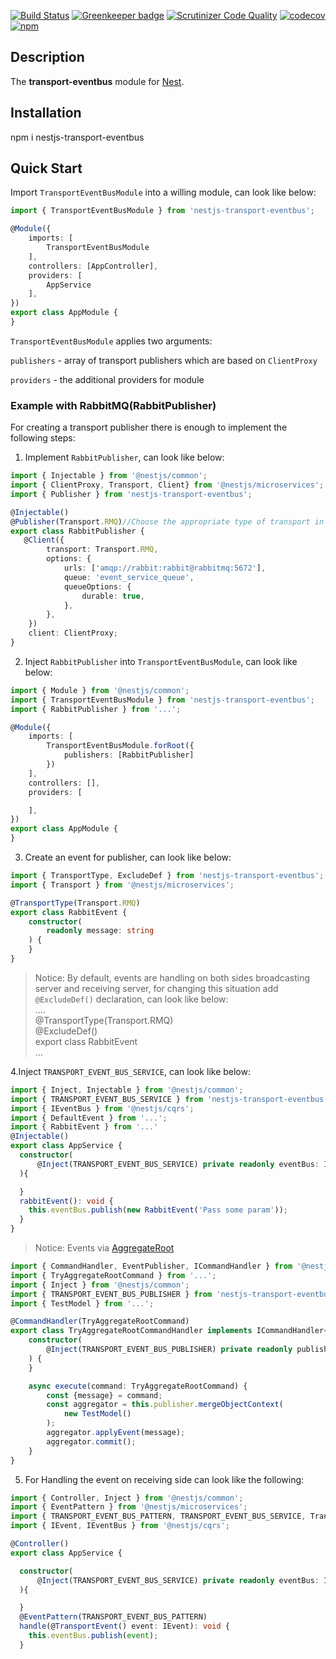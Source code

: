 [![Build Status](https://travis-ci.org/sergey-telpuk/nestjs-transport-eventbus.svg?branch=master)](https://travis-ci.org/sergey-telpuk/nestjs-transport-eventbus) 
[![Greenkeeper badge](https://badges.greenkeeper.io/sergey-telpuk/nestjs-transport-eventbus.svg)](https://greenkeeper.io/)
[![Scrutinizer Code Quality](https://scrutinizer-ci.com/g/sergey-telpuk/nestjs-transport-eventbus/badges/quality-score.png?b=master)](https://scrutinizer-ci.com/g/sergey-telpuk/nestjs-transport-eventbus/)
[![codecov](https://codecov.io/gh/sergey-telpuk/nestjs-transport-eventbus/branch/master/graph/badge.svg)](https://codecov.io/gh/sergey-telpuk/nestjs-transport-eventbus)
[![npm](https://img.shields.io/npm/dw/nestjs-transport-eventbus)](https://www.npmjs.com/package/nestjs-transport-eventbus)

## Description
The **transport-eventbus** module for [Nest](https://github.com/nestjs/nest).

## Installation
npm i nestjs-transport-eventbus

## Quick Start
Import `TransportEventBusModule` into a willing module, can look like below:
```typescript
import { TransportEventBusModule } from 'nestjs-transport-eventbus';

@Module({
    imports: [
        TransportEventBusModule
    ],
    controllers: [AppController],
    providers: [
        AppService
    ],
})
export class AppModule {
}
```
`TransportEventBusModule` applies two arguments:

`publishers` - array of transport publishers which are based on `ClientProxy`

`providers` - the additional providers for module

### Example with RabbitMQ(RabbitPublisher)
For creating a transport publisher there is enough to implement the following steps:
1. Implement `RabbitPublisher`, can look like below:
```typescript
import { Injectable } from '@nestjs/common';
import { ClientProxy, Transport, Client} from '@nestjs/microservices';
import { Publisher } from 'nestjs-transport-eventbus';

@Injectable()
@Publisher(Transport.RMQ)//Choose the appropriate type of transport in this case `RMQ`
export class RabbitPublisher {
   @Client({
        transport: Transport.RMQ,
        options: {
            urls: ['amqp://rabbit:rabbit@rabbitmq:5672'],
            queue: 'event_service_queue',
            queueOptions: {
                durable: true,
            },
        },
    })
    client: ClientProxy;
}
```
2. Inject `RabbitPublisher` into `TransportEventBusModule`, can look like below:
```typescript
import { Module } from '@nestjs/common';
import { TransportEventBusModule } from 'nestjs-transport-eventbus';
import { RabbitPublisher } from '...';

@Module({
    imports: [
        TransportEventBusModule.forRoot({
            publishers: [RabbitPublisher]
        })
    ],
    controllers: [],
    providers: [

    ],
})
export class AppModule {
}
```
3. Create an event for publisher, can look like below: 
```typescript
import { TransportType, ExcludeDef } from 'nestjs-transport-eventbus';
import { Transport } from '@nestjs/microservices';

@TransportType(Transport.RMQ)
export class RabbitEvent {
    constructor(
        readonly message: string
    ) {
    }
}
```
> Notice: By default, events are handling on both sides broadcasting server and receiving server, for changing this situation add `@ExcludeDef()` declaration,
>can look like below:
>\
>....\
>@TransportType(Transport.RMQ)\
>@ExcludeDef()\
>export class RabbitEvent\
>...
>
4.Inject `TRANSPORT_EVENT_BUS_SERVICE`, can look like below:
```typescript
import { Inject, Injectable } from '@nestjs/common';
import { TRANSPORT_EVENT_BUS_SERVICE } from 'nestjs-transport-eventbus';
import { IEventBus } from '@nestjs/cqrs';
import { DefaultEvent } from '...';
import { RabbitEvent } from '...'
@Injectable()
export class AppService {
  constructor(
      @Inject(TRANSPORT_EVENT_BUS_SERVICE) private readonly eventBus: IEventBus
  ){

  }
  rabbitEvent(): void {
    this.eventBus.publish(new RabbitEvent('Pass some param'));
  }
}
```
> Notice: Events via [AggregateRoot](https://docs.nestjs.com/recipes/cqrs#events) 
```typescript
import { CommandHandler, EventPublisher, ICommandHandler } from '@nestjs/cqrs';
import { TryAggregateRootCommand } from '...';
import { Inject } from '@nestjs/common';
import { TRANSPORT_EVENT_BUS_PUBLISHER } from 'nestjs-transport-eventbus';
import { TestModel } from '...';

@CommandHandler(TryAggregateRootCommand)
export class TryAggregateRootCommandHandler implements ICommandHandler<TryAggregateRootCommand> {
    constructor(
        @Inject(TRANSPORT_EVENT_BUS_PUBLISHER) private readonly publisher: EventPublisher
    ) {
    }

    async execute(command: TryAggregateRootCommand) {
        const {message} = command;
        const aggregator = this.publisher.mergeObjectContext(
            new TestModel()
        );
        aggregator.applyEvent(message);
        aggregator.commit();
    }
}
```
5. For Handling the event on receiving side can look like the following:
```typescript
import { Controller, Inject } from '@nestjs/common';
import { EventPattern } from '@nestjs/microservices';
import { TRANSPORT_EVENT_BUS_PATTERN, TRANSPORT_EVENT_BUS_SERVICE, TransportEvent } from 'nestjs-transport-eventbus';
import { IEvent, IEventBus } from '@nestjs/cqrs';

@Controller()
export class AppService {

  constructor(
      @Inject(TRANSPORT_EVENT_BUS_SERVICE) private readonly eventBus: IEventBus
  ){

  }
  @EventPattern(TRANSPORT_EVENT_BUS_PATTERN)
  handle(@TransportEvent() event: IEvent): void {
    this.eventBus.publish(event);
  }
```



